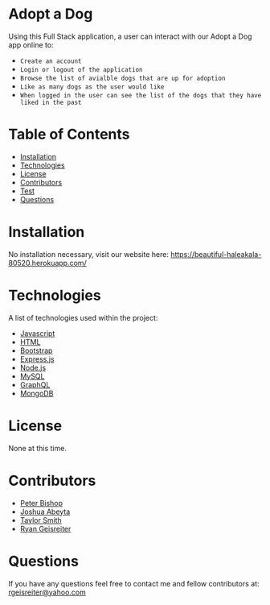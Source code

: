 # Adopt a Dog

Using this Full Stack application, a user can interact with our Adopt a Dog app online to:

- `Create an account`
- `Login or logout of the application`
- `Browse the list of avialble dogs that are up for adoption`
- `Like as many dogs as the user would like`
- `When logged in the user can see the list of the dogs that they have liked in the past`

# Table of Contents

- [Installation](#installation)
- [Technologies](#technologies)
- [License](#license)
- [Contributors](#contributors)
- [Test](#tests)
- [Questions](#questions)

# Installation

No installation necessary, visit our website here: https://beautiful-haleakala-80520.herokuapp.com/

# Technologies

A list of technologies used within the project:

- [Javascript](https://www.javascript.com/)
- [HTML](https://html.com/)
- [Bootstrap](https://getbootstrap.com/)
- [Express.js](https://expressjs.com/)
- [Node.js](https://nodejs.org/en/)
- [MySQL](https://www.mysql.com/)
- [GraphQL](https://graphql.org/)
- [MongoDB](https://www.mongodb.com/)

# License

None at this time.

# Contributors

- [Peter Bishop](https://github.com/pierre81385)
- [Joshua Abeyta](https://github.com/mentaltemple)
- [Taylor Smith](https://github.com/tbsmith0205)
- [Ryan Geisreiter](https://github.com/rgeisreiter)

# Questions

If you have any questions feel free to contact me and fellow contributors at:
rgeisreiter@yahoo.com
